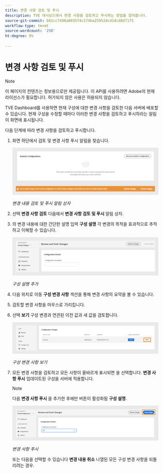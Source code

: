```yaml
---
title: 변경 사항 검토 및 푸시
description: TVE 대시보드에서 변경 사항을 검토하고 푸시하는 방법을 알아봅니다.
source-git-commit: b81cc7498a8035f4c274ba25952dcd1dcd8d71f5
workflow-type: tm+mt
source-wordcount: '250'
ht-degree: 0%

---
```


# 변경 사항 검토 및 푸시

>[!NOTE]
>
>이 페이지의 컨텐츠는 정보용으로만 제공됩니다. 이 API를 사용하려면 Adobe의 현재 라이선스가 필요합니다. 허가되지 않은 사용은 허용되지 않습니다.

TVE Dashboard를 사용하면 현재 구성에 대한 변경 사항을 검토한 다음 서버에 배포할 수 있습니다. 현재 구성을 수정할 때마다 이러한 변경 사항을 검토하고 푸시하라는 알림이 화면에 표시됩니다.

다음 단계에 따라 변경 사항을 검토하고 푸시합니다.

1. 화면 하단에서 검토 및 변경 사항 푸시 알림을 찾습니다.

   ![변경 사항 검토 및 푸시 알림](assets/review-changes.png)

   *변경 내용 검토 및 푸시 알림 상자*

1. 선택 **변경 사항 검토** 다음에서 **변경 사항 검토 및 푸시** 알림 상자.

1. 의 변경 내용에 대한 간단한 설명 입력 **구성 설명** 각 변경의 목적을 효과적으로 추적하고 이해할 수 있습니다.

   ![구성 설명 추가](assets/add-conf-desc.png)

   *구성 설명 추가*

1. 다음 위치로 이동 **구성 변경 사항** 섹션을 통해 변경 사항의 요약을 볼 수 있습니다.

1. 검토할 변경 사항을 마우스로 가리킵니다.

1. 선택 **보기** 구성 변경과 연관된 이전 값과 새 값을 검토합니다.

   ![구성 변경 사항 보기](assets/view-configuration-changes.png)

   *구성 변경 사항 보기*

1. 모든 변경 사항을 검토하고 모든 사항이 올바르게 표시되면 을 선택합니다. **변경 사항 푸시** 업데이트된 구성을 서버에 적용합니다.

   >[!NOTE]
   >
   >다음 **변경 사항 푸시** 을 추가한 후에만 버튼이 활성화됨 **구성 설명**.

   ![변경 사항 푸시](assets/push-changes.png)

   *변경 사항 푸시*

   또는 다음을 선택할 수 있습니다 **변경 내용 취소** 나열된 모든 구성 변경 사항을 되돌리려는 경우.


